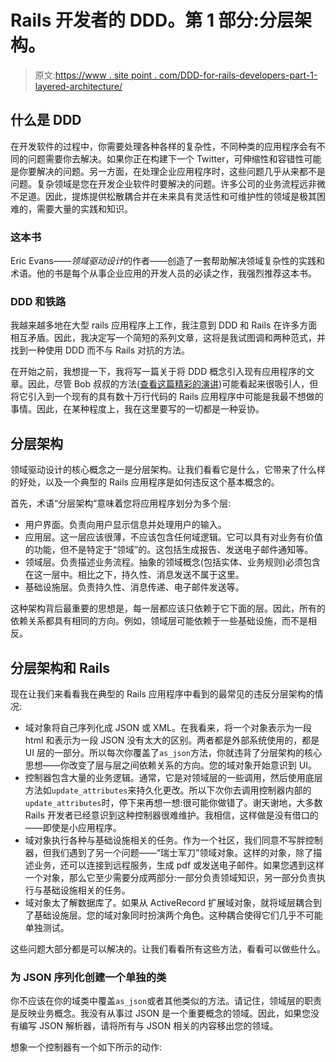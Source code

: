# Rails 开发者的 DDD。第 1 部分:分层架构。

> 原文:[https://www . site point . com/DDD-for-rails-developers-part-1-layered-architecture/](https://www.sitepoint.com/ddd-for-rails-developers-part-1-layered-architecture/)

## 什么是 DDD

在开发软件的过程中，你需要处理各种各样的复杂性，不同种类的应用程序会有不同的问题需要你去解决。如果你正在构建下一个 Twitter，可伸缩性和容错性可能是你要解决的问题。另一方面，在处理企业应用程序时，这些问题几乎从来都不是问题。复杂领域是您在开发企业软件时要解决的问题。许多公司的业务流程远非微不足道。因此，提炼提供松散耦合并在未来具有灵活性和可维护性的领域是极其困难的，需要大量的实践和知识。

### 这本书

Eric Evans——*领域驱动设计*的作者——创造了一套帮助解决领域复杂性的实践和术语。他的书是每个从事企业应用的开发人员的必读之作，我强烈推荐这本书。

### DDD 和铁路

我越来越多地在大型 rails 应用程序上工作，我注意到 DDD 和 Rails 在许多方面相互矛盾。因此，我决定写一个简短的系列文章，这将是我试图调和两种范式，并找到一种使用 DDD 而不与 Rails 对抗的方法。

在开始之前，我想提一下，我将写一篇关于将 DDD 概念引入现有应用程序的文章。因此，尽管 Bob 叔叔的方法([查看这篇精彩的演讲](http://confreaks.com/videos/759-rubymidwest2011-keynote-architecture-the-lost-years))可能看起来很吸引人，但将它引入到一个现有的具有数十万行代码的 Rails 应用程序中可能是我最不想做的事情。因此，在某种程度上，我在这里要写的一切都是一种妥协。

## 分层架构

领域驱动设计的核心概念之一是分层架构。让我们看看它是什么，它带来了什么样的好处，以及一个典型的 Rails 应用程序是如何违反这个基本概念的。

首先，术语“分层架构”意味着您将应用程序划分为多个层:

*   用户界面。负责向用户显示信息并处理用户的输入。
*   应用层。这一层应该很薄，不应该包含任何域逻辑。它可以具有对业务有价值的功能，但不是特定于“领域”的。这包括生成报告、发送电子邮件通知等。
*   领域层。负责描述业务流程。抽象的领域概念(包括实体、业务规则)必须包含在这一层中。相比之下，持久性、消息发送不属于这里。
*   基础设施层。负责持久性、消息传递、电子邮件发送等。

这种架构背后最重要的思想是，每一层都应该只依赖于它下面的层。因此，所有的依赖关系都具有相同的方向。例如，领域层可能依赖于一些基础设施，而不是相反。

## 分层架构和 Rails

现在让我们来看看我在典型的 Rails 应用程序中看到的最常见的违反分层架构的情况:

*   域对象将自己序列化成 JSON 或 XML。在我看来，将一个对象表示为一段 html 和表示为一段 JSON 没有太大的区别。两者都是外部系统使用的，都是 UI 层的一部分。所以每次你覆盖了`as_json`方法，你就违背了分层架构的核心思想——你改变了层与层之间依赖关系的方向。您的域对象开始意识到 UI。
*   控制器包含大量的业务逻辑。通常，它是对领域层的一些调用，然后使用底层方法如`update_attributes`来持久化更改。所以下次你去调用控制器内部的`update_attributes`时，停下来再想一想:很可能你做错了。谢天谢地，大多数 Rails 开发者已经意识到这种控制器很难维护。我相信，这样做是没有借口的——即使是小应用程序。
*   域对象执行各种与基础设施相关的任务。作为一个社区，我们同意不写胖控制器，但我们遇到了另一个问题——“瑞士军刀”领域对象。这样的对象，除了描述业务，还可以连接到远程服务，生成 pdf 或发送电子邮件。如果您遇到这样一个对象，那么它至少需要分成两部分:一部分负责领域知识，另一部分负责执行与基础设施相关的任务。
*   域对象太了解数据库了。如果从 ActiveRecord 扩展域对象，就将域层耦合到了基础设施层。您的域对象同时扮演两个角色。这种耦合使得它们几乎不可能单独测试。

这些问题大部分都是可以解决的。让我们看看所有这些方法，看看可以做些什么。

### 为 JSON 序列化创建一个单独的类

你不应该在你的域类中覆盖`as_json`或者其他类似的方法。请记住，领域层的职责是反映业务概念。我没有从事过 JSON 是一个重要概念的领域。因此，如果您没有编写 JSON 解析器，请将所有与 JSON 相关的内容移出您的领域。

想象一个控制器有一个如下所示的动作:
